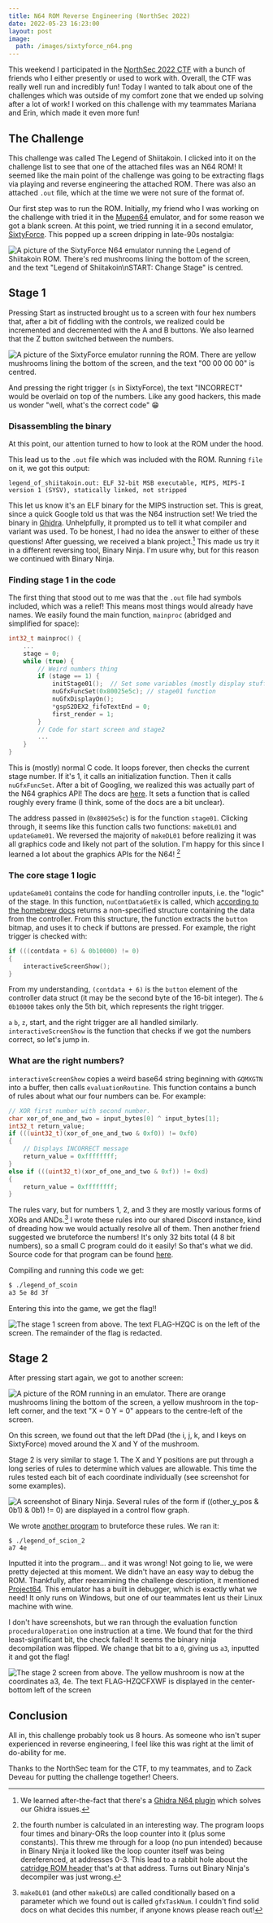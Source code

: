 ```yaml
---
title: N64 ROM Reverse Engineering (NorthSec 2022)
date: 2022-05-23 16:23:00
layout: post
image:
  path: /images/sixtyforce_n64.png
---
```


This weekend I participated in the [NorthSec 2022 CTF](https://nsec.io/competition/)
with a bunch of friends who I either presently or used to work with.
Overall, the CTF was really well run and incredibly fun! Today I wanted
to talk about one of the challenges which was outside of my comfort zone
that we ended up solving after a lot of work! 
I worked on this challenge with my teammates 
Mariana and Erin, which made it even more fun! 

## The Challenge

This challenge was called The Legend of Shiitakoin. I clicked into it on the
challenge list to see that one of the attached files was an N64 ROM! It seemed
like the main point of the challenge was going to be extracting flags via playing
and reverse engineering the attached ROM. There was also an attached `.out` file,
which at the time we were not sure of the format of. 

Our first step was to run the ROM. Initially, my friend who I was working on the
challenge with tried it in the [Mupen64](https://mupen64plus.org/) emulator, and
for some reason we got a blank screen. At this point, we tried running it in a second
emulator, [SixtyForce](https://sixtyforce.com/). This popped up a screen dripping in
late-90s nostalgia:

![A picture of the SixtyForce N64 emulator running the Legend of Shiitakoin ROM. There's red mushrooms lining the bottom of the screen, and the text "Legend of Shiitakoin\nSTART: Change Stage" is centred.](/images/sixtyforce_n64.png)

## Stage 1

Pressing Start as instructed brought us to a screen with four hex numbers that, after a 
bit of fiddling with the controls, we realized could be incremented and decremented with
the A and B buttons. We also learned that the Z button switched
between the numbers.

![A picture of the SixtyForce emulator running the ROM. There are yellow mushrooms lining the bottom of the screen, and the text "00 00 00 00" is centred.](/images/sixtyforce_n64_stage1.png)

And pressing the right trigger (`s` in SixtyForce), the text "INCORRECT" would be overlaid on top of 
the numbers. Like any good hackers, this made us wonder "well, what's the correct code" 😁

### Disassembling the binary

At this point, our attention turned to how to look at the ROM under the hood. 

This lead us to the `.out` file which was included with the ROM. Running `file` on it, we got this 
output:

```
legend_of_shiitakoin.out: ELF 32-bit MSB executable, MIPS, MIPS-I version 1 (SYSV), statically linked, not stripped
```

This let us know it's an ELF binary for the MIPS instruction set. This is great, since a quick Google
told us that was the N64 instruction set! We tried the binary in [Ghidra](https://ghidra-sre.org/).
Unhelpfully, it prompted us to tell it what compiler and variant was used. To be honest, I had no idea
the answer to either of these questions! After guessing, we received a blank project.[^1] This made us try
it in a different reversing tool, Binary Ninja. I'm usure why, but for this reason we continued with
Binary Ninja.

### Finding stage 1 in the code

The first thing that stood out to me was that the `.out` file had symbols included, which was a relief!
This means most things would already have names. We easily found the main function, `mainproc` (abridged and simplified for space):

```c
int32_t mainproc() {
    ...
    stage = 0;
    while (true) {
        // Weird numbers thing
        if (stage == 1) {
            initStage01();  // Set some variables (mostly display stuff)
            nuGfxFuncSet(0x80025e5c); // stage01 function
            nuGfxDisplayOn();
            *gspS2DEX2_fifoTextEnd = 0;
            first_render = 1;
        }
        // Code for start screen and stage2
        ...
    }
}
```

This is (mostly) normal C code. It loops forever,
then checks the current stage number. If it's 
1, it calls an initialization function. Then
it calls `nuGfxFuncSet`. After a bit of Googling,
we realized this was actually part of the N64 
graphics API! The docs are [here](http://n64devkit.square7.ch/nusystem/nu_f/graphics/nuGfxFuncSet.htm). It sets a
function that is called roughly every frame 
(I think, some of the docs are a bit unclear).

The address passed in (`0x80025e5c`) is for the
function `stage01`. Clicking through, it seems 
like this function calls two functions: `makeDL01` 
and `updateGame01`. We reversed the majority of 
`makeDL01` before realizing it was all graphics
code and likely not part of the solution. I'm 
happy for this since I learned a lot about the
graphics APIs for the N64! [^3]

### The core stage 1 logic

`updateGame01` contains the code for handling
controller inputs, i.e. the "logic" of the stage. 
In this function, `nuContDataGetEx` is called, which
[according to the homebrew docs](https://n64squid.com/homebrew/n64-sdk/type-definitions/#NUContData)
returns a non-specified structure containing
the data from the controller. From this structure,
the function extracts the `button` bitmap, and
uses it to check if buttons are pressed. For example, the right trigger is checked with:

```c
if (((contdata + 6) & 0b10000) != 0)
{
    interactiveScreenShow();
}
```

From my understanding, `(contdata + 6)` is the
`button` element of the controller data struct
(it may be the second byte of the 16-bit integer).
The `& 0b10000` takes only the 5th bit, which 
represents the right trigger. 

`a` `b`, `z`, start, and the right trigger are all handled similarly.
`interactiveScreenShow` is the function that 
checks if we got the numbers correct, so let's 
jump in. 

### What are the right numbers?

`interactiveScreenShow` copies a weird base64 
string beginning with `GQMXGTN` into a buffer,
then calls `evaluationRoutine`. This function
contains a bunch of rules about what our four
numbers can be. For example:

```c
// XOR first number with second number.
char xor_of_one_and_two = input_bytes[0] ^ input_bytes[1];
int32_t return_value;
if (((uint32_t)(xor_of_one_and_two & 0xf0)) != 0xf0)
{
    // Displays INCORRECT message
    return_value = 0xffffffff;
}
else if (((uint32_t)(xor_of_one_and_two & 0xf)) != 0xd)
{
    return_value = 0xffffffff;
}
```

The rules vary, but for numbers 1, 2, and 3 they
are mostly various forms of XORs and ANDs.[^2] I 
wrote these rules into our shared Discord instance,
kind of dreading how we would actually resolve 
all of them. Then another friend suggested we 
bruteforce the numbers! It's only 32 bits total
(4 8 bit numbers), so a small C program could do 
it easily! So that's what we did. Source code for
that program can be found [here](https://gist.github.com/JackMc/a8b96a176c17412e0f763f7aae7a5979).

Compiling and running this code we get:

```bash
$ ./legend_of_scoin
a3 5e 8d 3f
```

Entering this into the game, we get the flag!!

![The stage 1 screen from above. The text FLAG-HZQC is on the left of the screen. The remainder of the flag is redacted.](/images/sixtyforce_n64_stage1flag.png)

## Stage 2

After pressing start again, we got to another screen:

![A picture of the ROM running in an emulator. There are orange mushrooms lining the bottom of the screen, a yellow mushroom in the top-left corner, and the text "X = 0 Y = 0" appears to the centre-left of the screen.](/images/sixtyforce_n64_stage2.png)

On this screen, we found out that the left DPad 
(the i, j, k, and l keys on SixtyForce) moved around the X and Y of the mushroom. 

Stage 2 is very similar to stage 1. The X and Y 
positions are put through a long series of rules
to determine which values are allowable. This 
time the rules tested each bit of each coordinate
individually (see screenshot for some examples).

![A screenshot of Binary Ninja. Several rules of the form `if ((other_y_pos & 0b1) & 0b1) != 0)` are displayed in a control flow graph.](/images/binaryninja_stage02_rules.png)

We wrote [another program](https://gist.github.com/JackMc/095a5c6c83ae24d6225615eff9cda009) to bruteforce these
rules. We ran it:

```
$ ./legend_of_scion_2
a7 4e
```

Inputted it into the program... and it was wrong!
Not going to lie, we were pretty dejected at this
moment. We didn't have an easy way to debug the 
ROM. Thankfully, after reexamining the challenge
description, it mentioned [Project64](https://www.pj64-emu.com/).
This emulator has a built in debugger, which is
exactly what we need! It only runs on Windows, 
but one of our teammates lent us their Linux 
machine with wine. 

I don't have screenshots, but we ran through the 
evaluation function `proceduralOperation` one
instruction at a time. We found that for the 
third least-significant bit, the check failed!
It seems the binary ninja decompilation was 
flipped. We change that bit to a `0`, giving us
`a3`, inputted it and got the flag!

![The stage 2 screen from above. The yellow mushroom is now at the coordinates a3, 4e. The text FLAG-HZQCFXWF is displayed in the center-bottom left of the screen](/images/skyforce_n64_stage2flag.png)

## Conclusion

All in, this challenge probably took us 8 hours.
As someone who isn't super experienced
in reverse engineering, I feel like this was 
right at the limit of do-ability for me. 

Thanks to the NorthSec team for the CTF, to my
teammates, and to Zack Deveau for putting the
challenge together! Cheers.

[^1]: We learned after-the-fact that there's a [Ghidra N64 plugin](https://www.retroreversing.com/n64-decompiling) which solves our Ghidra issues.
[^2]: `makeDL01` (and other `makeDL`s) are called conditionally based on a parameter which we found out is called `gfxTaskNum`. I couldn't find solid docs on what decides this number, if anyone knows please reach out!
[^3]: the fourth number is calculated in an interesting way. The program loops four times and binary-ORs the loop counter into it (plus some constants). This threw me through for a loop (no pun intended) because in Binary Ninja it looked like the loop counter itself was being dereferenced, at addresses 0-3. This lead to a rabbit hole about the [catridge ROM header](http://en64.shoutwiki.com/wiki/ROM#Cartridge_ROM_Header) that's at that address. Turns out Binary Ninja's decompiler was just wrong.


